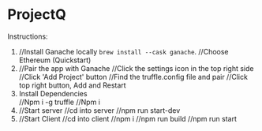 # ProjectQ

Instructions:

 1. //Install Ganache locally  `brew install --cask ganache`.
      //Choose Ethereum (Quickstart) 
 2. //Pair the app with Ganache 
        //Click the settings icon in the top right side
        //Click 'Add Project' button
        //Find the truffle.config file and pair 
        //Click top right button, Add and Restart
 3. Install Dependencies  
     //Npm i -g truffle
     //Npm i
 5. //Start server
      //cd into server
      //npm run start-dev
 5. //Start Client
        //cd into client 
        //npm i 
        //npm run build
        //npm run start
        
